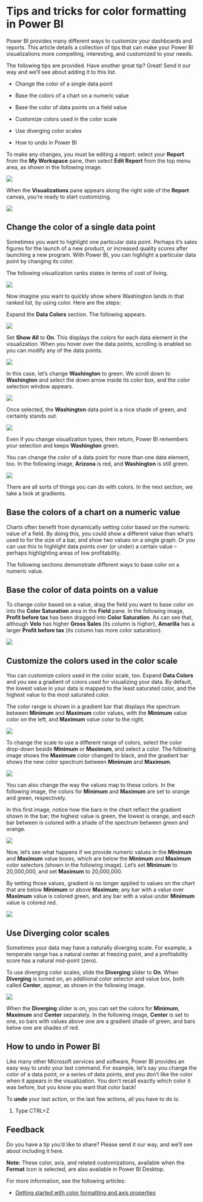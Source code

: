 ﻿<properties
   pageTitle="Tips and tricks for color formatting in Power BI"
   description="Tips and tricks for color formatting in Power BI"
   services="powerbi"
   documentationCenter=""
   authors="davidiseminger"
   manager="mblythe"
   editor=""
   tags=""/>

<tags
   ms.service="powerbi"
   ms.devlang="NA"
   ms.topic="article"
   ms.tgt_pltfrm="NA"
   ms.workload="powerbi"
   ms.date="12/08/2015"
   ms.author="davidi"/>

# Tips and tricks for color formatting in Power BI

Power BI provides many different ways to customize your dashboards and reports. This article details a collection of tips that can make your Power BI visualizations more compelling, interesting, and customized to your needs.

The following tips are provided. Have another great tip? Great! Send it our way and we’ll see about adding it to this list.

-   Change the color of a single data point

-   Base the colors of a chart on a numeric value

-   Base the color of data points on a field value

-   Customize colors used in the color scale

-   Use diverging color scales

-   How to undo in Power BI

To make any changes, you must be editing a report: select your **Report** from the **My Workspace** pane, then select **Edit Report** from the top menu area, as shown in the following image.

![](media/powerbi-service-tips-and-tricks-for-color-formatting/TipsTricksColor_1.png)

When the **Visualizations** pane appears along the right side of the **Report** canvas, you’re ready to start customizing.

![](media/powerbi-service-tips-and-tricks-for-color-formatting/TipsTricksColor_2.png)

## Change the color of a single data point

Sometimes you want to highlight one particular data point. Perhaps it’s sales figures for the launch of a new product, or increased quality scores after launching a new program. With Power BI, you can highlight a particular data point by changing its color.

The following visualization ranks states in terms of cost of living. 

![](media/powerbi-service-tips-and-tricks-for-color-formatting/TipsTricksColor_3.png)

Now imagine you want to quickly show where Washington lands in that ranked list, by using color. Here are the steps:

Expand the **Data Colors** section. The following appears.

![](media/powerbi-service-tips-and-tricks-for-color-formatting/TipsTricksColor_4.png)

Set **Show All** to **On**. This displays the colors for each data element in the visualization. When you hover over the data points, scrolling is enabled so you can modify any of the data points.

![](media/powerbi-service-tips-and-tricks-for-color-formatting/TipsTricksColor_5.png)

In this case, let’s change **Washington** to green. We scroll down to **Washington** and select the down arrow inside its color box, and the color selection window appears.

![](media/powerbi-service-tips-and-tricks-for-color-formatting/TipsTricksColor_6.png)

Once selected, the **Washington** data point is a nice shade of green, and certainly stands out.

![](media/powerbi-service-tips-and-tricks-for-color-formatting/TipsTricksColor_7.png)

Even if you change visualization types, then return, Power BI remembers your selection and keeps **Washington** green.

You can change the color of a data point for more than one data element, too. In the following image, **Arizona** is red, and **Washington** is still green.

![](media/powerbi-service-tips-and-tricks-for-color-formatting/TipsTricksColor_8.png)

There are all sorts of things you can do with colors. In the next section, we take a look at gradients.

## Base the colors of a chart on a numeric value

Charts often benefit from dynamically setting color based on the numeric value of a field. By doing this, you could show a different value than what’s used to for the size of a bar, and show two values on a single graph. Or you can use this to highlight data points over (or under) a certain value – perhaps highlighting areas of low profitability.

The following sections demonstrate different ways to base color on a numeric value.

## Base the color of data points on a value

To change color based on a value, drag the field you want to base color on into the **Color Saturation** area in the **Field** pane. In the following image, **Profit before tax** has been dragged into **Color Saturation**. As can see that, although **Velo** has higher **Gross Sales** (its column is higher), **Amarilla** has a larger **Profit before tax** (its column has more color saturation).

![](media/powerbi-service-tips-and-tricks-for-color-formatting/TipsTricksColor_9.png)

## Customize the colors used in the color scale

You can customize colors used in the color scale, too. Expand **Data Colors** and you see a gradient of colors used for visualizing your data. By default, the lowest value in your data is mapped to the least saturated color, and the highest value to the most saturated color.

The color range is shown in a gradient bar that displays the spectrum between **Minimum** and **Maximum** color values, with the **Minimum** value color on the left, and **Maximum** value color to the right.

![](media/powerbi-service-tips-and-tricks-for-color-formatting/TipsTricksColor_10.png)

To change the scale to use a different range of colors, select the color drop-down beside **Minimum** or **Maximum**, and select a color. The following image shows the **Maximum** color changed to black, and the gradient bar shows the new color spectrum between **Minimum** and **Max﻿imum**.

![](media/powerbi-service-tips-and-tricks-for-color-formatting/TipsTricksColor_11.png)

You can also change the way the values map to these colors. In the following image, the colors for **Minimum** and **Maximum** are set to orange and green, respectively.

In this first image, notice how the bars in the chart reflect the gradient shown in the bar; the highest value is green, the lowest is orange, and each bar between is colored with a shade of the spectrum between green and orange.

![](media/powerbi-service-tips-and-tricks-for-color-formatting/TipsTricksColor_12.png)

Now, let’s see what happens if we provide numeric values in the **Minimum** and **Maximum** value boxes, which are below the **Minimum** and **Maximum** color selectors (shown in the following image). Let’s set **Minimum** to 20,000,000, and set **Maximum** to 20,000,000.

By setting those values, gradient is no longer applied to values on the chart that are below **Minimum** or above **Maximum**; any bar with a value over **Maximum** value is colored green, and any bar with a value under **Minimum** value is colored red.

![](media/powerbi-service-tips-and-tricks-for-color-formatting/TipsTricksColor_13.png)

## Use Diverging color scales

Sometimes your data may have a naturally diverging scale. For example, a temperate range has a natural center at freezing point, and a profitability score has a natural mid-point (zero).

To use diverging color scales, slide the **Diverging** slider to **On**. When **Diverging** is turned on, an additional color selector and value box, both called **Center**, appear, as shown in the following image.

![](media/powerbi-service-tips-and-tricks-for-color-formatting/TipsTricksColor_14.png)

When the **Diverging** slider is on, you can set the colors for **Minimum**, **Maximum** and **Center** separately. In the following image, **Center** is set to one, so bars with values above one are a gradient shade of green, and bars below one are shades of red.

## How to undo in Power BI

Like many other Microsoft services and software, Power BI provides an easy way to undo your last command. For example, let’s say you change the color of a data point, or a series of data points, and you don’t like the color when it appears in the visualization. You don’t recall exactly which color it was before, but you know you want that color back!

To **undo** your last action, or the last few actions, all you have to do is:

1.  Type CTRL+Z

## Feedback

Do you have a tip you’d like to share? Please send it our way, and we’ll see about including it here.

**Note:** These color, axis, and related customizations, available when the **F﻿ormat** icon is selected, are also available in Power BI Desktop.

For more information, see the following articles:

-   [Getting started with color formatting and axis properties](powerbi-service-getting-started-with-color-formatting-and-axis-properties.md)
